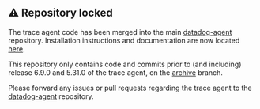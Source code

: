 ## :warning: Repository locked

The trace agent code has been merged into the main [datadog-agent](https://github.com/DataDog/datadog-agent/tree/master/pkg/trace) repository. Installation instructions and documentation are now located [here](https://github.com/DataDog/datadog-agent/tree/master/docs/trace-agent).

This repository only contains code and commits prior to (and including) release 6.9.0 and 5.31.0 of the trace agent, on the [archive](https://github.com/DataDog/datadog-trace-agent/tree/archive) branch.

Please forward any issues or pull requests regarding the trace agent to the [datadog-agent](https://github.com/DataDog/datadog-agent) repository.
